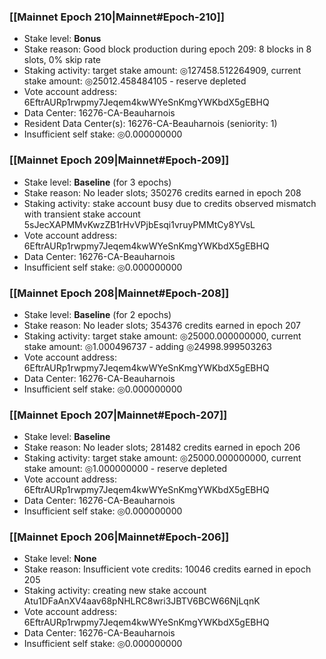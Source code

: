 ### [[Mainnet Epoch 210|Mainnet#Epoch-210]]
* Stake level: **Bonus**
* Stake reason: Good block production during epoch 209: 8 blocks in 8 slots, 0% skip rate
* Staking activity: target stake amount: ◎127458.512264909, current stake amount: ◎25012.458484105 - reserve depleted
* Vote account address: 6EftrAURp1rwpmy7Jeqem4kwWYeSnKmgYWKbdX5gEBHQ
* Data Center: 16276-CA-Beauharnois
* Resident Data Center(s): 16276-CA-Beauharnois (seniority: 1)
* Insufficient self stake: ◎0.000000000
### [[Mainnet Epoch 209|Mainnet#Epoch-209]]
* Stake level: **Baseline** (for 3 epochs)
* Stake reason: No leader slots; 350276 credits earned in epoch 208
* Staking activity: stake account busy due to credits observed mismatch with transient stake account 5sJecXAPMMvKwzZB1rHvVPjbEsqi1vruyPMMtCy8YVsL
* Vote account address: 6EftrAURp1rwpmy7Jeqem4kwWYeSnKmgYWKbdX5gEBHQ
* Data Center: 16276-CA-Beauharnois
* Insufficient self stake: ◎0.000000000
### [[Mainnet Epoch 208|Mainnet#Epoch-208]]
* Stake level: **Baseline** (for 2 epochs)
* Stake reason: No leader slots; 354376 credits earned in epoch 207
* Staking activity: target stake amount: ◎25000.000000000, current stake amount: ◎1.000496737 - adding ◎24998.999503263
* Vote account address: 6EftrAURp1rwpmy7Jeqem4kwWYeSnKmgYWKbdX5gEBHQ
* Data Center: 16276-CA-Beauharnois
* Insufficient self stake: ◎0.000000000
### [[Mainnet Epoch 207|Mainnet#Epoch-207]]
* Stake level: **Baseline**
* Stake reason: No leader slots; 281482 credits earned in epoch 206
* Staking activity: target stake amount: ◎25000.000000000, current stake amount: ◎1.000000000 - reserve depleted
* Vote account address: 6EftrAURp1rwpmy7Jeqem4kwWYeSnKmgYWKbdX5gEBHQ
* Data Center: 16276-CA-Beauharnois
* Insufficient self stake: ◎0.000000000
### [[Mainnet Epoch 206|Mainnet#Epoch-206]]
* Stake level: **None**
* Stake reason: Insufficient vote credits: 10046 credits earned in epoch 205
* Staking activity: creating new stake account Atu1DFaAnXV4aav68pNHLRC8wri3JBTV6BCW66NjLqnK
* Vote account address: 6EftrAURp1rwpmy7Jeqem4kwWYeSnKmgYWKbdX5gEBHQ
* Data Center: 16276-CA-Beauharnois
* Insufficient self stake: ◎0.000000000